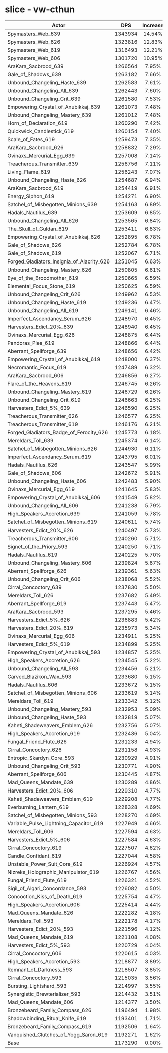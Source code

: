 # slice - vw-cthun
| Actor | DPS | Increase |
|---|:---:|:---:|
|Spymasters_Web_639|1343934|14.54%|
|Spymasters_Web_626|1323816|12.83%|
|Spymasters_Web_619|1316493|12.21%|
|Spymasters_Web_606|1301720|10.95%|
|AraKara_Sacbrood_639|1266564|7.95%|
|Gale_of_Shadows_639|1263182|7.66%|
|Unbound_Changeling_Haste_639|1262583|7.61%|
|Unbound_Changeling_All_639|1262443|7.60%|
|Unbound_Changeling_Crit_639|1261580|7.53%|
|Empowering_Crystal_of_Anubikkaj_639|1261073|7.48%|
|Unbound_Changeling_Mastery_639|1261012|7.48%|
|Horn_of_Declaration_619|1260290|7.42%|
|Quickwick_Candlestick_619|1260154|7.40%|
|Scale_of_Fates_619|1259473|7.35%|
|AraKara_Sacbrood_626|1258832|7.29%|
|Ovinaxs_Mercurial_Egg_639|1257008|7.14%|
|Treacherous_Transmitter_639|1256756|7.11%|
|Living_Flame_619|1256243|7.07%|
|Unbound_Changeling_Haste_626|1254687|6.94%|
|AraKara_Sacbrood_619|1254419|6.91%|
|Energy_Siphon_619|1254271|6.90%|
|Satchel_of_Misbegotten_Minions_639|1254163|6.89%|
|Hadals_Nautilus_639|1253609|6.85%|
|Unbound_Changeling_All_626|1253565|6.84%|
|The_Skull_of_Guldan_619|1253411|6.83%|
|Empowering_Crystal_of_Anubikkaj_626|1252895|6.78%|
|Gale_of_Shadows_626|1252784|6.78%|
|Gale_of_Shadows_619|1252067|6.71%|
|Forged_Gladiators_Insignia_of_Alacrity_626|1251045|6.63%|
|Unbound_Changeling_Mastery_626|1250805|6.61%|
|Eye_of_the_Broodmother_619|1250665|6.59%|
|Elemental_Focus_Stone_619|1250625|6.59%|
|Unbound_Changeling_Crit_626|1249962|6.53%|
|Unbound_Changeling_Haste_619|1249236|6.47%|
|Unbound_Changeling_All_619|1249141|6.46%|
|Imperfect_Ascendancy_Serum_626|1248970|6.45%|
|Harvesters_Edict_20%_639|1248940|6.45%|
|Ovinaxs_Mercurial_Egg_626|1248875|6.44%|
|Pandoras_Plea_619|1248866|6.44%|
|Aberrant_Spellforge_639|1248656|6.42%|
|Empowering_Crystal_of_Anubikkaj_619|1248000|6.37%|
|Necromantic_Focus_619|1247489|6.32%|
|AraKara_Sacbrood_606|1246856|6.27%|
|Flare_of_the_Heavens_619|1246745|6.26%|
|Unbound_Changeling_Mastery_619|1246729|6.26%|
|Unbound_Changeling_Crit_619|1246663|6.25%|
|Harvesters_Edict_5%_639|1246590|6.25%|
|Treacherous_Transmitter_626|1246577|6.25%|
|Treacherous_Transmitter_619|1246176|6.21%|
|Forged_Gladiators_Badge_of_Ferocity_626|1245773|6.18%|
|Mereldars_Toll_639|1245374|6.14%|
|Satchel_of_Misbegotten_Minions_626|1244930|6.11%|
|Imperfect_Ascendancy_Serum_619|1243795|6.01%|
|Hadals_Nautilus_626|1243547|5.99%|
|Gale_of_Shadows_606|1242672|5.91%|
|Unbound_Changeling_Haste_606|1242483|5.90%|
|Ovinaxs_Mercurial_Egg_619|1241645|5.83%|
|Empowering_Crystal_of_Anubikkaj_606|1241549|5.82%|
|Unbound_Changeling_All_606|1241238|5.79%|
|High_Speakers_Accretion_639|1241059|5.78%|
|Satchel_of_Misbegotten_Minions_619|1240611|5.74%|
|Harvesters_Edict_20%_626|1240497|5.73%|
|Treacherous_Transmitter_606|1240260|5.71%|
|Signet_of_the_Priory_593|1240250|5.71%|
|Hadals_Nautilus_619|1240225|5.70%|
|Unbound_Changeling_Mastery_606|1239824|5.67%|
|Aberrant_Spellforge_626|1239361|5.63%|
|Unbound_Changeling_Crit_606|1238068|5.52%|
|Cirral_Concoctory_639|1237830|5.50%|
|Mereldars_Toll_626|1237682|5.49%|
|Aberrant_Spellforge_619|1237443|5.47%|
|AraKara_Sacbrood_593|1237295|5.46%|
|Harvesters_Edict_5%_626|1236883|5.42%|
|Harvesters_Edict_20%_619|1235973|5.34%|
|Ovinaxs_Mercurial_Egg_606|1234911|5.25%|
|Harvesters_Edict_5%_619|1234899|5.25%|
|Empowering_Crystal_of_Anubikkaj_593|1234857|5.25%|
|High_Speakers_Accretion_626|1234545|5.22%|
|Unbound_Changeling_All_593|1234456|5.21%|
|Carved_Blazikon_Wax_593|1233680|5.15%|
|Hadals_Nautilus_606|1233672|5.15%|
|Satchel_of_Misbegotten_Minions_606|1233619|5.14%|
|Mereldars_Toll_619|1233342|5.12%|
|Unbound_Changeling_Mastery_593|1232953|5.09%|
|Unbound_Changeling_Haste_593|1232819|5.07%|
|Kaheti_Shadeweavers_Emblem_626|1232756|5.07%|
|High_Speakers_Accretion_619|1232436|5.04%|
|Fungal_Friend_Flute_626|1231233|4.94%|
|Cirral_Concoctory_626|1231158|4.93%|
|Entropic_Skardyn_Core_593|1230929|4.91%|
|Unbound_Changeling_Crit_593|1230771|4.90%|
|Aberrant_Spellforge_606|1230445|4.87%|
|Mad_Queens_Mandate_639|1230289|4.86%|
|Harvesters_Edict_20%_606|1229310|4.77%|
|Kaheti_Shadeweavers_Emblem_619|1229208|4.77%|
|Everburning_Lantern_619|1228328|4.69%|
|Satchel_of_Misbegotten_Minions_593|1228270|4.69%|
|Variable_Pulse_Lightning_Capacitor_619|1227949|4.66%|
|Mereldars_Toll_606|1227594|4.63%|
|Harvesters_Edict_5%_606|1227584|4.63%|
|Cirral_Concoctory_619|1227507|4.62%|
|Candle_Confidant_619|1227044|4.58%|
|Unstable_Power_Suit_Core_619|1226924|4.57%|
|Nizreks_Holographic_Manipulator_619|1226767|4.56%|
|Fungal_Friend_Flute_619|1226321|4.52%|
|Sigil_of_Algari_Concordance_593|1226082|4.50%|
|Concoction_Kiss_of_Death_619|1225754|4.47%|
|High_Speakers_Accretion_606|1225414|4.44%|
|Mad_Queens_Mandate_626|1222282|4.18%|
|Mereldars_Toll_593|1222178|4.17%|
|Harvesters_Edict_20%_593|1221596|4.12%|
|Mad_Queens_Mandate_619|1221108|4.08%|
|Harvesters_Edict_5%_593|1220729|4.04%|
|Cirral_Concoctory_606|1220615|4.03%|
|High_Speakers_Accretion_593|1218877|3.89%|
|Remnant_of_Darkness_593|1218507|3.85%|
|Cirral_Concoctory_593|1215035|3.56%|
|Bursting_Lightshard_593|1214997|3.55%|
|Synergistic_Brewterializer_593|1214432|3.51%|
|Mad_Queens_Mandate_606|1214377|3.50%|
|Bronzebeard_Family_Compass_626|1196494|1.98%|
|Shadowbinding_Ritual_Knife_619|1193401|1.71%|
|Bronzebeard_Family_Compass_619|1192506|1.64%|
|Vanquished_Clutches_of_Yogg_Saron_619|1192271|1.62%|
|Base|1173290|0.00%|
